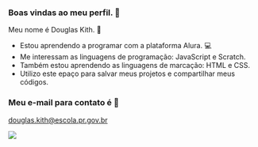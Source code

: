 ### Boas vindas ao meu perfil. 👋

Meu nome é Douglas Kith. 🥇
- Estou aprendendo a programar com a plataforma Alura. 💻
- Me interessam as linguagens de programação: JavaScript e Scratch.
- Também estou aprendendo as linguagens de marcação: HTML e CSS.
- Utilizo este epaço para salvar meus projetos e compartilhar meus códigos.

 ### Meu e-mail para contato é 📧

 douglas.kith@escola.pr.gov.br

<!--
**DouglasKithg/DouglasKithg** is a ✨ _special_ ✨ repository because its `README.md` (this file) appears on your GitHub profile.


Here are some ideas to get you started:

- 🔭 I’m currently working on ...
- 🌱 I’m currently learning ...
- 👯 I’m looking to collaborate on ...
- 🤔 I’m looking for help with ...
- 💬 Ask me about ...
- 📫 How to reach me: ...
- 😄 Pronouns: ...
- ⚡ Fun fact: ...
-->
![](https://media.tenor.com/9ItR8nSuxE0AAAAC/thumbs-up-computer.gif)
